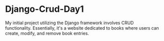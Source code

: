 # Django-Crud-Day1
My initial project utilizing the Django framework involves CRUD functionality. Essentially, it's a website dedicated to books where users can create, modify, and remove book entries.
